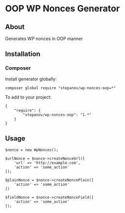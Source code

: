 # OOP WP Nonces Generator

## About

Generates WP nonces in OOP manner 

## Installation

### Composer

Install generator globally:

```
composer global require "stepanov/wp-nonces-oop=*"
```

To add to your project:

```
{
    "require": {
        "stepanov/wp-nonces-oop": "1.*"
    }
}
```

## Usage

```
$nonce = new WpNonces();

$urlNonce = $nonce->createNonceUrl([
    'url' => 'http://example.com',
    'action' => 'some_action'
]);

$plainNonce = $nonce->createNoncePlain([
    'action' => 'some_action'
])

$fieldNonce = $nonce->createNonceField([
    'action' => 'some_action'
]);
```
